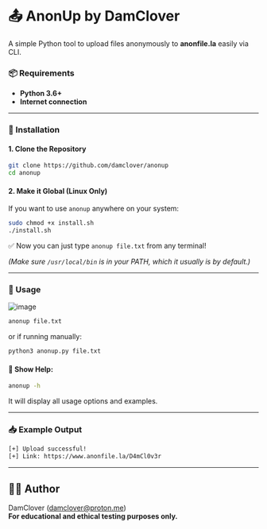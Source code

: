 # 📤 AnonUp by DamClover

A simple Python tool to upload files anonymously to **anonfile.la** easily via CLI.

### 📦 Requirements

- **Python 3.6+**
- **Internet connection**

---

### 🔧 Installation

#### 1. Clone the Repository
```bash
git clone https://github.com/damclover/anonup
cd anonup
```

#### 2. Make it Global (Linux Only)

If you want to use `anonup` anywhere on your system:

```bash
sudo chmod +x install.sh
./install.sh
```

✅ Now you can just type `anonup file.txt` from any terminal!

*(Make sure `/usr/local/bin` is in your PATH, which it usually is by default.)*

---

### 🚀 Usage

![image](https://github.com/user-attachments/assets/3d9382be-a7b9-4b7c-ad41-bed82c6aedc6)

```bash
anonup file.txt
```

or if running manually:

```bash
python3 anonup.py file.txt
```

#### 🔹 Show Help:

```bash
anonup -h
```

It will display all usage options and examples.

---

### 📥 Example Output

```bash
[+] Upload successful!
[+] Link: https://www.anonfile.la/D4mCl0v3r
```

---

## 🧑‍💻 Author

DamClover (damclover@proton.me)  
**For educational and ethical testing purposes only.**
